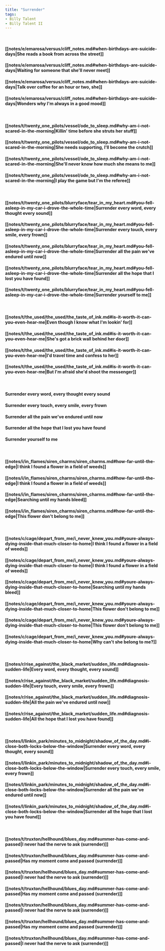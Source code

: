 ```yaml
---
title: "Surrender"
tags:
- Billy Talent
- Billy Talent II
---
```

&nbsp;
#### [[notes/e/emarosa/versus/cliff_notes.md#when-birthdays-are-suicide-days|She reads a book from across the street]]
#### [[notes/e/emarosa/versus/cliff_notes.md#when-birthdays-are-suicide-days|Waiting for someone that she'll never meet]]
#### [[notes/e/emarosa/versus/cliff_notes.md#when-birthdays-are-suicide-days|Talk over coffee for an hour or two, she]]
#### [[notes/e/emarosa/versus/cliff_notes.md#when-birthdays-are-suicide-days|Wonders why I'm always in a good mood]]
&nbsp;
#### [[notes/t/twenty_one_pilots/vessel/ode_to_sleep.md#why-am-i-not-scared-in-the-morning|Killin' time before she struts her stuff]]
#### [[notes/t/twenty_one_pilots/vessel/ode_to_sleep.md#why-am-i-not-scared-in-the-morning|She needs supporting, I'll become the crutch]]
#### [[notes/t/twenty_one_pilots/vessel/ode_to_sleep.md#why-am-i-not-scared-in-the-morning|She'll never know how much she means to me]]
#### [[notes/t/twenty_one_pilots/vessel/ode_to_sleep.md#why-am-i-not-scared-in-the-morning|I play the game but I'm the referee]]
&nbsp;
#### [[notes/t/twenty_one_pilots/blurryface/tear_in_my_heart.md#you-fell-asleep-in-my-car-i-drove-the-whole-time|Surrender every word, every thought every sound]]
#### [[notes/t/twenty_one_pilots/blurryface/tear_in_my_heart.md#you-fell-asleep-in-my-car-i-drove-the-whole-time|Surrender every touch, every smile, every frown]]
#### [[notes/t/twenty_one_pilots/blurryface/tear_in_my_heart.md#you-fell-asleep-in-my-car-i-drove-the-whole-time|Surrender all the pain we've endured until now]]
#### [[notes/t/twenty_one_pilots/blurryface/tear_in_my_heart.md#you-fell-asleep-in-my-car-i-drove-the-whole-time|Surrender all the hope that I lost you have found]]
#### [[notes/t/twenty_one_pilots/blurryface/tear_in_my_heart.md#you-fell-asleep-in-my-car-i-drove-the-whole-time|Surrender yourself to me]]
&nbsp;
#### [[notes/t/the_used/the_used/the_taste_of_ink.md#is-it-worth-it-can-you-even-hear-me|Even though I know what I'm lookin' for]]
#### [[notes/t/the_used/the_used/the_taste_of_ink.md#is-it-worth-it-can-you-even-hear-me|She's got a brick wall behind her door]]
#### [[notes/t/the_used/the_used/the_taste_of_ink.md#is-it-worth-it-can-you-even-hear-me|I'd travel time and confess to her]]
#### [[notes/t/the_used/the_used/the_taste_of_ink.md#is-it-worth-it-can-you-even-hear-me|But I'm afraid she'd shoot the messenger]]
&nbsp;
#### Surrender every word, every thought every sound
#### Surrender every touch, every smile, every frown
#### Surrender all the pain we've endured until now
#### Surrender all the hope that I lost you have found
#### Surrender yourself to me
&nbsp;
#### [[notes/i/in_flames/siren_charms/siren_charms.md#how-far-until-the-edge|I think I found a flower in a field of weeds]]
#### [[notes/i/in_flames/siren_charms/siren_charms.md#how-far-until-the-edge|I think I found a flower in a field of weeds]]
#### [[notes/i/in_flames/siren_charms/siren_charms.md#how-far-until-the-edge|Searching until my hands bleed]]
#### [[notes/i/in_flames/siren_charms/siren_charms.md#how-far-until-the-edge|This flower don't belong to me]]
&nbsp;
#### [[notes/c/cage/depart_from_me/i_never_knew_you.md#youre-always-dying-inside-that-much-closer-to-home|I think I found a flower in a field of weeds]]
#### [[notes/c/cage/depart_from_me/i_never_knew_you.md#youre-always-dying-inside-that-much-closer-to-home|I think I found a flower in a field of weeds]]
#### [[notes/c/cage/depart_from_me/i_never_knew_you.md#youre-always-dying-inside-that-much-closer-to-home|Searching until my hands bleed]]
#### [[notes/c/cage/depart_from_me/i_never_knew_you.md#youre-always-dying-inside-that-much-closer-to-home|This flower don't belong to me]]
#### [[notes/c/cage/depart_from_me/i_never_knew_you.md#youre-always-dying-inside-that-much-closer-to-home|This flower don't belong to me]]
#### [[notes/c/cage/depart_from_me/i_never_knew_you.md#youre-always-dying-inside-that-much-closer-to-home|Why can't she belong to me?]]
&nbsp;
#### [[notes/r/rise_against/the_black_market/sudden_life.md#diagnosis-sudden-life|Every word, every thought, every sound]]
#### [[notes/r/rise_against/the_black_market/sudden_life.md#diagnosis-sudden-life|Every touch, every smile, every frown]]
#### [[notes/r/rise_against/the_black_market/sudden_life.md#diagnosis-sudden-life|All the pain we've endured until now]]
#### [[notes/r/rise_against/the_black_market/sudden_life.md#diagnosis-sudden-life|All the hope that I lost you have found]]
&nbsp;
#### [[notes/l/linkin_park/minutes_to_midnight/shadow_of_the_day.md#i-close-both-locks-below-the-window|Surrender every word, every thought, every sound]]
#### [[notes/l/linkin_park/minutes_to_midnight/shadow_of_the_day.md#i-close-both-locks-below-the-window|Surrender every touch, every smile, every frown]]
#### [[notes/l/linkin_park/minutes_to_midnight/shadow_of_the_day.md#i-close-both-locks-below-the-window|Surrender all the pain we've endured until now]]
#### [[notes/l/linkin_park/minutes_to_midnight/shadow_of_the_day.md#i-close-both-locks-below-the-window|Surrender all the hope that I lost you have found]]
&nbsp;
#### [[notes/t/truxton/hellhound/blues_day.md#summer-has-come-and-passed|I never had the nerve to ask (surrender)]]
#### [[notes/t/truxton/hellhound/blues_day.md#summer-has-come-and-passed|Has my moment come and passed (surrender)]]
#### [[notes/t/truxton/hellhound/blues_day.md#summer-has-come-and-passed|I never had the nerve to ask (surrender)]]
#### [[notes/t/truxton/hellhound/blues_day.md#summer-has-come-and-passed|Has my moment come and passed (surrender)]]
#### [[notes/t/truxton/hellhound/blues_day.md#summer-has-come-and-passed|I never had the nerve to ask (surrender)]]
#### [[notes/t/truxton/hellhound/blues_day.md#summer-has-come-and-passed|Has my moment come and passed (surrender)]]
#### [[notes/t/truxton/hellhound/blues_day.md#summer-has-come-and-passed|I never had the nerve to ask (surrender)]]
